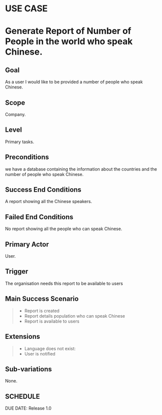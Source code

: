# USE CASE 
# Generate Report of Number of People in the world who speak Chinese.

## Goal
As a user I would like to be provided a number of people who speak Chinese.

## Scope
Company.

## Level
Primary tasks.

## Preconditions
we have a database containing the information about the countries and the number of people who speak Chinese.


## Success End Conditions

A report showing all the Chinese speakers.

## Failed End Conditions

No report showing all the people who can speak Chinese.

## Primary Actor

User.

## Trigger
The organisation needs this report to be available to users

## Main Success Scenario

>- Report is created
>- Report details population who can speak Chinese
>- Report is available to users

## Extensions

>- Language does not exist:
>- User is notified

## Sub-variations

None.

## SCHEDULE

DUE DATE: Release 1.0
